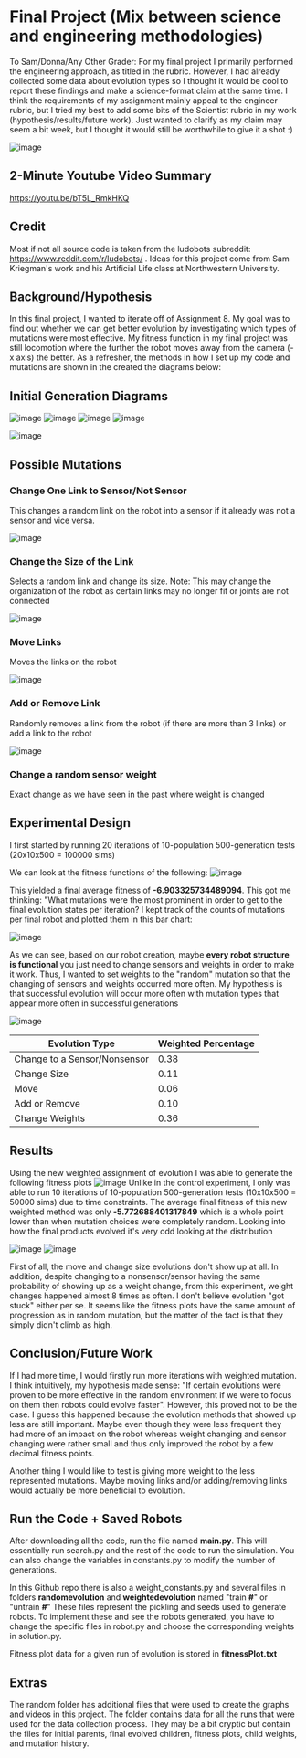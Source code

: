 # Final Project (Mix between science and engineering methodologies)
To Sam/Donna/Any Other Grader: For my final project I primarily performed the engineering approach, as titled in the rubric. However, I had already collected some data about evolution types so I thought it would be cool to report these findings and make a science-format claim at the same time. I think the requirements of my assignment mainly appeal to the engineer rubric, but I tried my best to add some bits of the Scientist rubric in my work (hypothesis/results/future work). Just wanted to clarify as my claim may seem a bit week, but I thought it would still be worthwhile to give it a shot :)

![image](https://media0.giphy.com/media/v1.Y2lkPTc5MGI3NjExYjA1NGRlYWNiNDIyNDE4NjMxMzJhN2Y3M2QwZjNhNzg0NjJmNWQxMiZjdD1n/UrjNykSB77JEvbF1yp/giphy.gif)

## 2-Minute Youtube Video Summary
https://youtu.be/bT5L_RmkHKQ

## Credit
Most if not all source code is taken from the ludobots subreddit: https://www.reddit.com/r/ludobots/ . Ideas for this project come from Sam Kriegman's work and his Artificial Life class at Northwestern University.

## Background/Hypothesis
In this final project, I wanted to iterate off of Assignment 8. My goal was to find out whether we can get better evolution by investigating which types of mutations were most effective. My fitness function in my final project was still locomotion where the further the robot moves away from the camera (-x axis) the better. As a refresher, the methods in how I set up my code and mutations are shown in the created the diagrams below:

## Initial Generation Diagrams
![image](https://i.imgur.com/s5yTNch.png)
![image](https://i.imgur.com/j1hBYcD.png)
![image](https://i.imgur.com/j5GcmSO.png)
![image](https://i.imgur.com/WVQ18Xn.png)

![image](https://i.imgur.com/woX5Uhx.png)

## Possible Mutations
### Change One Link to Sensor/Not Sensor
This changes a random link on the robot into a sensor if it already was not a sensor and vice versa.

![image](https://i.imgur.com/ytscQg1.png)

### Change the Size of the Link
Selects a random link and change its size. Note: This may change the organization of the robot as certain links may no longer fit or joints are not connected

![image](https://i.imgur.com/DvQ2bB3.png)

### Move Links
Moves the links on the robot

![image](https://i.imgur.com/1XNHqYq.png)

### Add or Remove Link
Randomly removes a link from the robot (if there are more than 3 links) or add a link to the robot

![image](https://user-images.githubusercontent.com/15034808/221498424-fb1d00d1-be00-4bd6-9651-fa72435ac87f.png)

### Change a random sensor weight
Exact change as we have seen in the past where weight is changed

## Experimental Design
I first started by running 20 iterations of 10-population 500-generation tests (20x10x500 = 100000 sims)

We can look at the fitness functions of the following: 
![image](https://user-images.githubusercontent.com/15034808/224853826-788551fc-0e3e-4a7f-9918-de8a9fe5f118.png)

This yielded a final average fitness of **-6.903325734489094**. This got me thinking: "What mutations were the most prominent in order to get to the final evolution states per iteration? I kept track of the counts of mutations per final robot and plotted them in this bar chart:

![image](https://user-images.githubusercontent.com/15034808/224854122-7aaa2b00-79d3-4c17-8b2a-5caa13055f51.png)

As we can see, based on our robot creation, maybe **every robot structure is functional** you just need to change sensors and weights in order to make it work. Thus, I wanted to set weights to the "random" mutation so that the changing of sensors and weights occurred more often. My hypothesis is that successful evolution will occur more often with mutation types that appear more often in successful generations

![image](https://user-images.githubusercontent.com/15034808/224855109-72c95915-6e72-47f8-ae3d-28cef9af1174.png)

| Evolution Type | Weighted Percentage |
| ------------- | ------------- |
| Change to a Sensor/Nonsensor  | 0.38  |
| Change Size  | 0.11  |
| Move  | 0.06  |
| Add or Remove  | 0.10  |
| Change Weights  | 0.36  |


## Results
Using the new weighted assignment of evolution I was able to generate the following fitness plots
![image](https://user-images.githubusercontent.com/15034808/225074233-1a166fc3-064b-4d1a-9c46-2a5efd9961d6.png)
Unlike in the control experiment, I only was able to run 10 iterations of 10-population 500-generation tests (10x10x500 = 50000 sims) due to time constraints. The average final fitness of this new weighted method was only **-5.772688401317849** which is a whole point lower than when mutation choices were completely random. Looking into how the final products evolved it's very odd looking at the distribution

![image](https://user-images.githubusercontent.com/15034808/225075685-edcad64f-84b9-478b-a9e1-8f8f59afe2d8.png)
![image](https://user-images.githubusercontent.com/15034808/225075809-8dd04285-08ac-4633-ad2c-ad7275c315b8.png)

First of all, the move and change size evolutions don't show up at all. In addition, despite changing to a nonsensor/sensor having the same probability of showing up as a weight change, from this experiment, weight changes happened almost 8 times as often. I don't believe evolution "got stuck" either per se. It seems like the fitness plots have the same amount of progression as in random mutation, but the matter of the fact is that they simply didn't climb as high. 

## Conclusion/Future Work
If I had more time, I would firstly run more iterations with weighted mutation. I think intuitively, my hypothesis made sense: "If certain evolutions were proven to be more effective in the random environment if we were to focus on them then robots could evolve faster". However, this proved not to be the case. I guess this happened because the evolution methods that showed up less are still important. Maybe even though they were less frequent they had more of an impact on the robot whereas weight changing and sensor changing were rather small and thus only improved the robot by a few decimal fitness points.

Another thing I would like to test is giving more weight to the less represented mutations. Maybe moving links and/or adding/removing links would actually be more beneficial to evolution. 

## Run the Code + Saved Robots
After downloading all the code, run the file named **main.py**. This will essentially run search.py and the rest of the code to run the simulation. You can also change the variables in constants.py to modify the number of generations. 

In this Github repo there is also a weight_constants.py and several files in folders **randomevolution** and **weightedevolution** named "train **#**" or "untrain **#**" These files represent the pickling and seeds used to generate robots. To implement these and see the robots generated, you have to change the specific files in robot.py and choose the corresponding weights in solution.py.

Fitness plot data for a given run of evolution is stored in **fitnessPlot.txt**

## Extras
The random folder has additional files that were used to create the graphs and videos in this project. The folder contains data for all the runs that were used for the data collection process. They may be a bit cryptic but contain the files for initial parents, final evolved children, fitness plots, child weights, and mutation history.
